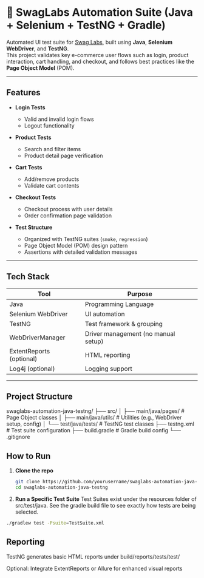 # 🧪 SwagLabs Automation Suite (Java + Selenium + TestNG + Gradle)

Automated UI test suite for [Swag Labs](https://www.saucedemo.com), built using **Java**, **Selenium WebDriver**, and **TestNG**.  
This project validates key e-commerce user flows such as login, product interaction, cart handling, and checkout, and follows best practices like the **Page Object Model** (POM).

---

## Features

- **Login Tests**  
  - Valid and invalid login flows  
  - Logout functionality

- **Product Tests**  
  - Search and filter items  
  - Product detail page verification

- **Cart Tests**  
  - Add/remove products  
  - Validate cart contents

- **Checkout Tests**  
  - Checkout process with user details  
  - Order confirmation page validation

- **Test Structure**
  - Organized with TestNG suites (`smoke`, `regression`)
  - Page Object Model (POM) design pattern
  - Assertions with detailed validation messages

---

## Tech Stack

| Tool             | Purpose                         |
|------------------|----------------------------------|
| Java             | Programming Language             |
| Selenium WebDriver | UI automation                  |
| TestNG           | Test framework & grouping        |
| WebDriverManager | Driver management (no manual setup) |
| ExtentReports (optional) | HTML reporting              |
| Log4j (optional) | Logging support                  |

---

## Project Structure
swaglabs-automation-java-testng/
├── src/
│ ├── main/java/pages/ # Page Object classes
│ ├── main/java/utils/ # Utilities (e.g., WebDriver setup, config)
│ └── test/java/tests/ # TestNG test classes
├── testng.xml # Test suite configuration
├── build.gradle # Gradle build config
└── .gitignore

## How to Run

1. **Clone the repo**

   ```bash
   git clone https://github.com/yourusername/swaglabs-automation-java-testng.git
   cd swaglabs-automation-java-testng
   ```

2. **Run a Specific Test Suite**
Test Suites exist under the resources folder of src/test/java. See the gradle build file to see exactly how tests are being selected.
  ```bash
  ./gradlew test -Psuite=TestSuite.xml
  ```
## Reporting
TestNG generates basic HTML reports under build/reports/tests/test/

Optional: Integrate ExtentReports or Allure for enhanced visual reports
